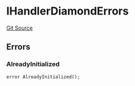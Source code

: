 # IHandlerDiamondErrors
[Git Source](https://github.com/thrackle-io/tron/blob/759037970009f24ec0ac5995bf26019f0b6997be/src/common/IErrors.sol)


## Errors
### AlreadyInitialized

```solidity
error AlreadyInitialized();
```

